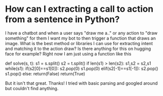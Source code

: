 
# How can I extracting a call to action from a sentence in Python?

I have a chatbot and when a user says "draw me a.." or any action to "draw something" for them I want my bot to then trigger a function that draws an image.
What is the best method or libraries I can use for extracting intent and matching it to the action draw?
Is there anything for this on hugging face for example?
Right now I am just using a function like this

def solve(s, t):
   s1 = s.split()
   s2 = t.split()
   if len(s1) > len(s2):
      s1,s2 = s2,s1
   while(s1):
      if(s2[0]==s1[0]):
         s2.pop(0)
         s1.pop(0)
      elif(s2[-1]==s1[-1]):
         s2.pop()
         s1.pop()
      else:
         return(False)
   return(True)


But it isn't that great.
Thanks!
I tried with basic parsing and googled around but couldn't find anything.

        